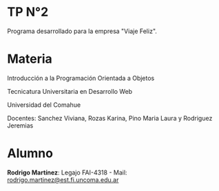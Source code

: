 # TP N°2
Programa desarrollado para la empresa "Viaje Feliz".

# Materia
Introducción a la Programación Orientada a Objetos

Tecnicatura Universitaria en Desarrollo Web

Universidad del Comahue

Docentes: Sanchez Viviana, Rozas Karina, Pino Maria Laura y Rodriguez Jeremias

# Alumno
**Rodrigo Martínez**: Legajo FAI-4318 - Mail: rodrigo.martinez@est.fi.uncoma.edu.ar
